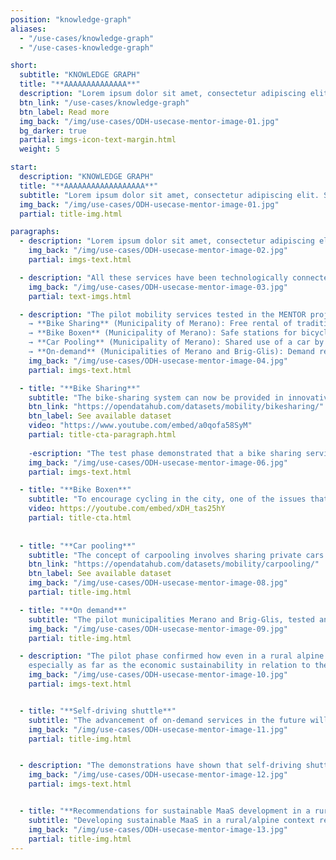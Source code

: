 ```yaml
---
position: "knowledge-graph"
aliases:
  - "/use-cases/knowledge-graph"
  - "/use-cases-knowledge-graph"

short:
  subtitle: "KNOWLEDGE GRAPH"
  title: "**AAAAAAAAAAAAAA**"
  description: "Lorem ipsum dolor sit amet, consectetur adipiscing elit. Sed varius porta commodo. Nulla vitae diam dapibus, ultricies eros eget, sodales odio. Morbi fringilla volutpat lorem. Praesent auctor, metus quis gravida faucibus, metus orci maximus eros, interdum rutrum dolor urna et urna. Sed ullamcorper justo non magna faucibus sollicitudin. Pellentesque ligula libero, hendrerit sed libero sit amet, sollicitudin pharetra nisi. Vivamus et lectus cursus, lacinia mi id, fringilla lacus. Integer non velit fringilla, aliquam augue a, dictum nisi. Cras rutrum enim libero, a blandit mi vehicula nec. Nam scelerisque, lacus vitae dictum pretium, orci mauris vulputate est, eu gravida lacus enim eu sem. Quisque vel magna non sem venenatis viverra in ut felis. Nam vehicula scelerisque egestas. Suspendisse suscipit tempus sagittis. Nullam nec sem efficitur, interdum augue ut, tempor erat. Mauris luctus elit nec urna pellentesque porttitor. "
  btn_link: "/use-cases/knowledge-graph"
  btn_label: Read more
  img_back: "/img/use-cases/ODH-usecase-mentor-image-01.jpg"
  bg_darker: true
  partial: imgs-icon-text-margin.html
  weight: 5

start:
  description: "KNOWLEDGE GRAPH"
  title: "**AAAAAAAAAAAAAAAAAA**"
  subtitle: "Lorem ipsum dolor sit amet, consectetur adipiscing elit. Sed varius porta commodo. Nulla vitae diam dapibus, ultricies eros eget, sodales odio. Morbi fringilla volutpat lorem. Praesent auctor, metus quis gravida faucibus, metus orci maximus eros, interdum rutrum dolor urna et urna. Sed ullamcorper justo non magna faucibus sollicitudin. Pellentesque ligula libero, hendrerit sed libero sit amet, sollicitudin pharetra nisi." 
  img_back: "/img/use-cases/ODH-usecase-mentor-image-01.jpg"
  partial: title-img.html

paragraphs:
  - description: "Lorem ipsum dolor sit amet, consectetur adipiscing elit. Sed varius porta commodo. Nulla vitae diam dapibus, ultricies eros eget, sodales odio. Morbi fringilla volutpat lorem. Praesent auctor, metus quis gravida faucibus, metus orci maximus eros, interdum rutrum dolor urna et urna. Sed ullamcorper justo non magna faucibus sollicitudin. Pellentesque ligula libero, hendrerit sed libero sit amet, sollicitudin pharetra nisi. Vivamus et lectus cursus, lacinia mi id, fringilla lacus. Integer non velit fringilla, aliquam augue a, dictum nisi. Cras rutrum enim libero, a blandit mi vehicula nec. Nam scelerisque, lacus vitae dictum pretium, orci mauris vulputate est, eu gravida lacus enim eu sem. Quisque vel magna non sem venenatis viverra in ut felis. Nam vehicula scelerisque egestas. Suspendisse suscipit tempus sagittis. Nullam nec sem efficitur, interdum augue ut, tempor erat. Mauris luctus elit nec urna pellentesque porttitor.  "
    img_back: "/img/use-cases/ODH-usecase-mentor-image-02.jpg"
    partial: imgs-text.html

  - description: "All these services have been technologically connected to the Open Data Hub. Through a partnership between NOI Techpark and OpenMove, a cutting-edge digital solution has been developed, enabling the calculation of trip plans by integrating real-time data from all accessible mobility services. This advanced application is available at mobility.meran.eu."
    img_back: "/img/use-cases/ODH-usecase-mentor-image-03.jpg"
    partial: text-imgs.html

  - description: "The pilot mobility services tested in the MENTOR project are <br><br>
    → **Bike Sharing** (Municipality of Merano): Free rental of traditional pedal bikes <br>
    → **Bike Boxen** (Municipality of Merano): Safe stations for bicycles <br>
    → **Car Pooling** (Municipality of Merano): Shared use of a car by people driving the same route <br>
    → **On-demand** (Municipalities of Merano and Brig-Glis): Demand responsive buses, available in areas and times of day less served by public transport "
    img_back: "/img/use-cases/ODH-usecase-mentor-image-04.jpg"
    partial: imgs-text.html

  - title: "**Bike Sharing**"
    subtitle: "The bike-sharing system can now be provided in innovative ways through digitization and the utilization of electric bikes. In Merano, a new service has been tested since September 2019, which serves mainly to link the city center with the two train stations. As part of the Mentor project, the city of Merano provides 60 bicycles for short term rental free of charge at seven locations." 
    btn_link: "https://opendatahub.com/datasets/mobility/bikesharing/"
    btn_label: See available dataset
    video: "https://www.youtube.com/embed/a0qofa58SyM"
    partial: title-cta-paragraph.html
    
    -escription: "The test phase demonstrated that a bike sharing service can be useful even in a small alpine town with a high rate of cycling. However, the service must meet very specific mobility demands, such as linking the city center to the train station, and must be a complementary mode of transport to public transportation. An intriguing challenge for future expansion could be to promote the service in more outlying areas of the city (or even in nearby municipalities) by using electric bikes to make longer trips easier."
    img_back: "/img/use-cases/ODH-usecase-mentor-image-06.jpg"
    partial: imgs-text.html

  - title: "**Bike Boxen**"
    subtitle: "To encourage cycling in the city, one of the issues that needs to be addressed is finding a secure place to park bicycles. To tackle this problem, a group of South Tyrolean companies collaborated to introduce two 'bike boxen' stations that can accommodate up to 24 bicycles each (two bikes in one box). Twelve of these are located at the Maia Bassa railway station, the other 12 on the promenade in front of the thermal baths, near Ponte Teatro. Use is free of charge, but limited to a maximum of 24 hours. The boxes meet high safety requirements and also offer weather protection for bicycles and accessories (helmets, bags, backpacks, etc.). It is recommended that bicycles also be locked in the box with a personal padlock." 
    video: https://youtube.com/embed/xDH_tas25hY
    partial: title-cta.html
    
    
  - title: "**Car pooling**"
    subtitle: "The concept of carpooling involves sharing private cars by connecting people who need a ride with those who offer one. Although it has the potential to reduce individual car use, it can be complex to organize effectively. Thanks to the project, a solution has been developed and launched in collaboration with the company ummadum that is not only technologically advanced, but which, thanks to a system of incentives, aims to promote local commerce. Due to the Covid-19 pandemic, a full trial of the new system was not possible, and it could only be launched during the last few months of the project. <br><br> Although the pandemic severely limited the project, local companies showed a strong interest in testing effective solutions for promoting carpooling in the post-Covid era. This sets a good foundation for the service to continue and expand in the future. The challenge will be to encourage users who primarily use private cars to rely more on public transportation and other mobility options, particularly by combining various services for a single trip."
    btn_link: "https://opendatahub.com/datasets/mobility/carpooling/"
    btn_label: See available dataset
    img_back: "/img/use-cases/ODH-usecase-mentor-image-08.jpg"
    partial: title-img.html

  - title: "**On demand**"
    subtitle: "The pilot municipalities Merano and Brig-Glis, tested an on-demand transport service that lies somewhere between a bus and a taxi. The goal was to evaluate the potential of integrating the service with the public transport system in low-demand areas, such as during off-peak hours or in sparsely populated and underserved regions."
    img_back: "/img/use-cases/ODH-usecase-mentor-image-09.jpg"
    partial: title-img.html

  - description: "The pilot phase confirmed how even in a rural alpine context new on-de- mand services can represent an essential integration offer to public transport. These types of services can effectively link the starting/ending points of a trip (homes, tourist attractions) with the public transport network. New and more extensive pilot are nevertheless needed to confirm this approach,
    especially as far as the economic sustainability in relation to the real demand for mobility that the service could satisfy is concerned."
    img_back: "/img/use-cases/ODH-usecase-mentor-image-10.jpg"
    partial: imgs-text.html


  - title: "**Self-driving shuttle**"
    subtitle: "The advancement of on-demand services in the future will be characterized by an innovative and revolutionary technology: autonomous self-driving shuttles. The project conducted public demonstrations in Brig-Glis and Merano to introduce users to this new technology. In Merano, the demonstration made history: for the first time in Italy, a self-driving vehicle with public access was tested on public roads. The electric vehicle is able to 'read' the route safely by means of intelligent sensors. For an entire week, end of november 2019, the shuttle was available to interested parties from 9 a.m. to 5 p.m., for a roughly 10-minute ride around the city centre. On each run, 12 people were transported, plus two technicians: one to intervene if necessary, the other to explain the vehicle's functionality to passengers."
    img_back: "/img/use-cases/ODH-usecase-mentor-image-11.jpg"
    partial: title-img.html


  - description: "The demonstrations have shown that self-driving shuttles are technologically mature and ready to provide transportation services in specific and controlled contexts. However, more pilot projects are necessary to improve the state-of-the-art and explore the various possibilities of using them in rural and mountainous areas typical of the Alps. Users appear willing to use this type of vehicle, but it is necessary to engage them properly in these projects. Prior to testing the service, 45% of users in Merano expressed a low level of confidence in the technology. This mistrust decreased to 5% after they tried it out."
    img_back: "/img/use-cases/ODH-usecase-mentor-image-12.jpg"
    partial: imgs-text.html


  - title: "**Recommendations for sustainable MaaS development in a rural/alpine context**"
    subtitle: "Developing sustainable MaaS in a rural/alpine context requires convincing private car drivers to adopt a new mobility paradigm, prioritizing the reliability of services over driving speed."
    img_back: "/img/use-cases/ODH-usecase-mentor-image-13.jpg"
    partial: title-img.html
---
```

